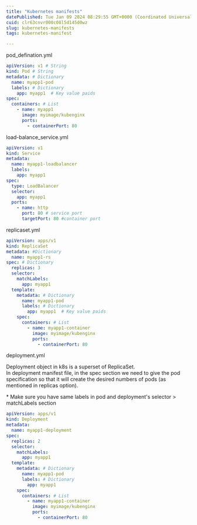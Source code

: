 ```yaml
---
title: "Kubernetes manifests"
datePublished: Tue Jan 09 2024 08:29:55 GMT+0000 (Coordinated Universal Time)
cuid: clr63cnvr000c08l5d145d0wz
slug: kubernetes-manifests
tags: kubernetes-manifest

---
```


pod\_defination.yml

```yaml
apiVersion: v1 # String
kind: Pod # String
metadata: # Dictionary
  name: myapp1-pod
  labels: # Dictionary
    app: myapp1  # Key value paids
spec:
  containers: # List
    - name: myapp1
      image: myimage/kubenginx
      ports: 
        - containerPort: 80
```

load-balance\_service.yml

```yaml
apiVersion: v1
kind: Service
metadata:
  name: myapp1-loadbalancer
  labels: 
    app: myapp1
spec:
  type: LoadBalancer 
  selector:
    app: myapp1
  ports: 
    - name: http
      port: 80 # service port
      targetPort: 80 #container port
```

replicaset.yml

```yaml
apiVersion: apps/v1
kind: ReplicaSet 
metadata: #Dictionary
  name: myapp1-rs
spec: # Dictionary
  replicas: 3
  selector:
    matchLabels:
      app: myapp1
  template:  
    metadata: # Dictionary
      name: myapp1-pod
      labels: # Dictionary
        app: myapp1  # Key value paids
    spec:
      containers: # List
        - name: myapp1-container
          image: myimage/kubenginx
          ports: 
            - containerPort: 80  
```

deployment.yml

Deployment object in k8s is a superset of ReplicaSet.  
In deployment manifest file, in the spec section we need to give the pod specification so that it will create the desired numbers of pods (as mentioned in replicas option).  
  
\* Make sure you have same labels in pod and deployment's selector &gt; matchLabels section

```yaml
apiVersion: apps/v1
kind: Deployment
metadata:
  name: myapp1-deployment
spec:
  replicas: 2
  selector:
    matchLabels:
      app: myapp1
  template: 
    metadata: # Dictionary
      name: myapp1-pod
      labels: # Dictionary 
        app: myapp1       
    spec:
      containers: # List
        - name: myapp1-container
          image: myimage/kubenginx
          ports:
            - containerPort: 80
```